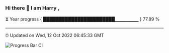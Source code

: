 ### Hi there 👋 I am Harry , 

⏳ Year progress { ███████████████████████▁▁▁▁▁▁▁ } 77.89 %

---

⏰ Updated on Wed, 12 Oct 2022 06:45:33 GMT

![Progress Bar CI](https://github.com/duykhang68/duykhang68/workflows/Progress%20Bar%20CI/badge.svg)
